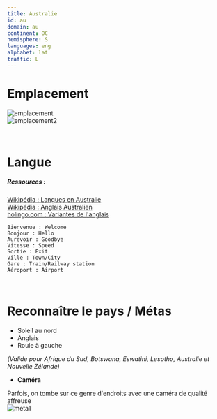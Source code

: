 ```yaml
---
title: Australie
id: au
domain: au
continent: OC
hemisphere: S
languages: eng
alphabet: lat
traffic: L
---
```


# Emplacement

![emplacement](https://upload.wikimedia.org/wikipedia/commons/thumb/d/da/Australia_with_AAT_%28orthographic_projection%29.svg/200px-Australia_with_AAT_%28orthographic_projection%29.svg.png)  
![emplacement2](https://upload.wikimedia.org/wikipedia/commons/c/cc/Carte_d%27Australie.png)

<br/>

# Langue

##### Ressources :

[Wikipédia : Langues en Australie](https://fr.wikipedia.org/wiki/Australie#Langues)  
[Wikipédia : Anglais Australien](https://fr.wikipedia.org/wiki/Anglais_australien)  
[holingo.com : Variantes de l'anglais](https://www.holingo.com/fr/actualites/les-variantes-de-langlais)

```
Bienvenue : Welcome
Bonjour : Hello 
Aurevoir : Goodbye 
Vitesse : Speed
Sortie : Exit
Ville : Town/City
Gare : Train/Railway station
Aéroport : Airport
```

<br/>

# Reconnaître le pays / Métas

- Soleil au nord 
- Anglais
- Roule à gauche

_(Valide pour Afrique du Sud, Botswana, Eswatini, Lesotho, Australie et Nouvelle Zélande)_

- **Caméra**

Parfois, on tombe sur ce genre d'endroits avec une caméra de qualité affreuse  
![meta1](/images/au_geoguessr.png)
